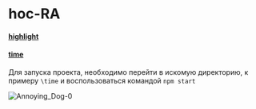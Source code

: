 # hoc-RA

#### [highlight](https://github.com/blackseliger/hoc-RA/tree/main/highlight)
#### [time](https://github.com/blackseliger/hoc-RA/tree/main/time)



  

Для запуска проекта, необходимо перейти в искомую директорию, к примеру `\time` и воспользоваться командой `npm start` 

![Annoying_Dog-0](https://user-images.githubusercontent.com/53947691/177176937-dbc9c0b8-46d9-4323-88af-a5f62186f241.gif)
